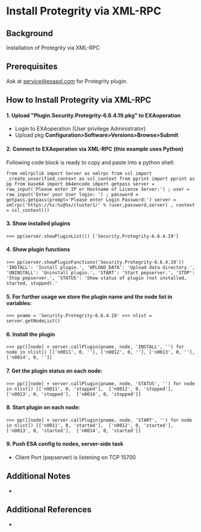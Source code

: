# Install Protegrity via XML-RPC 
## Background

Installation of Protegrity via XML-RPC

## Prerequisites

Ask at [service@exasol.com](mailto:service@exasol.com) for Protegrity plugin.

  
## How to Install Protegrity via XML-RPC

#### 1. Upload "Plugin.Security.Protegrity-6.6.4.19.pkg" to EXAoperation

* Login to EXAoperation (User privilege Administrator)
* Upload pkg **Configuration>Software>Versions>Browse>Submit**

#### 2. Connect to EXAoperation via XML-RPC (this example uses Python)

Following code block is ready to copy and paste into a python shell:


```
from xmlrpclib import Server as xmlrpc from ssl import _create_unverified_context as ssl_context from pprint import pprint as pp from base64 import b64encode import getpass server = raw_input('Please enter IP or Hostname of Licenze Server:') ; user = raw_input('Enter your User login: ') ; password = getpass.getpass(prompt='Please enter Login Password:') server = xmlrpc('https://%s:%s@%s/cluster1/' % (user,password,server) , context = ssl_context()) 
```
#### 3. Show installed plugins


```
>>> pp(server.showPluginList()) ['Security.Protegrity-6.6.4.19'] 
```
#### 4. Show plugin functions


```
>>> pp(server.showPluginFunctions('Security.Protegrity-6.6.4.19')) 'INSTALL': 'Install plugin.', 'UPLOAD_DATA': 'Upload data directory.', 'UNINSTALL': 'Uninstall plugin.', 'START': 'Start pepserver.', 'STOP': 'Stop pepserver.', 'STATUS': 'Show status of plugin (not installed, started, stopped).' 
```
#### 5. For further usage we store the plugin name and the node list in variables:


```
>>> pname = 'Security.Protegrity-6.6.4.19' >>> nlist = server.getNodeList() 
```
#### 6. Install the plugin


```
>>> pp([[node] + server.callPlugin(pname, node, 'INSTALL', '') for node in nlist]) [['n0011', 0, ''], ['n0012', 0, ''], ['n0013', 0, ''], ['n0014', 0, '']] 
```
#### 7. Get the plugin status on each node:


```
>>> pp([[node] + server.callPlugin(pname, node, 'STATUS', '') for node in nlist]) [['n0011', 0, 'stopped'],  ['n0012', 0, 'stopped'],  ['n0013', 0, 'stopped'],  ['n0014', 0, 'stopped']] 
```
#### 8. Start plugin on each node:


```
>>> pp([[node] + server.callPlugin(pname, node, 'START', '') for node in nlist]) [['n0011', 0, 'started'],  ['n0012', 0, 'started'],  ['n0013', 0, 'started'],  ['n0014', 0, 'started']] 
```
#### 9. Push ESA config to nodes, server-side task

* Client Port (pepserver) is listening on TCP 15700

## Additional Notes

-

## Additional References

-

